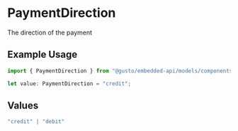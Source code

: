 # PaymentDirection

The direction of the payment

## Example Usage

```typescript
import { PaymentDirection } from "@gusto/embedded-api/models/components/achtransaction.js";

let value: PaymentDirection = "credit";
```

## Values

```typescript
"credit" | "debit"
```